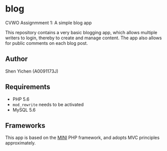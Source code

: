 # blog

CVWO Assignmment 1: A simple blog app

This repository contains a very basic blogging app, which allows multiple writers to login, thereby to create and manage content. The app also allows for public comments on each blog post.	

## Author

Shen Yichen (A0091173J)

## Requirements
 - PHP 5.6
  - `mod_rewrite` needs to be activated
 - MySQL 5.6

 ## Frameworks
 This app is based on the [MINI](https://github.com/panique/mini) PHP framework, and adopts MVC principles approximately.

